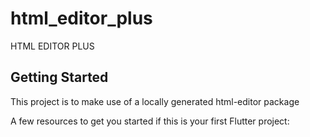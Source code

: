 # html_editor_plus

HTML EDITOR PLUS

## Getting Started

This project is to make use of a locally generated html-editor package

A few resources to get you started if this is your first Flutter project:


